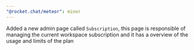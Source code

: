 ```yaml
---
"@rocket.chat/meteor": minor
---
```


Added a new admin page called `Subscription`, this page is responsible of managing the current workspace subscription and it has a overview of the usage and limits of the plan

